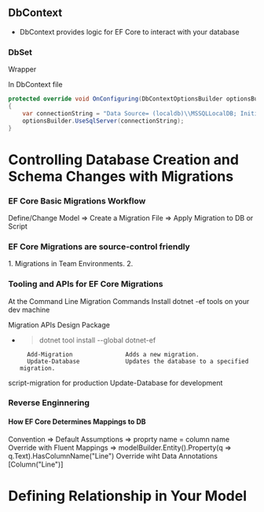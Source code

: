 <h2> DbContext </h2>
<ul>
  <li> DbContext provides logic for EF Core to interact with your database </li>
</ul>
<h3> DbSet </h3>
Wrapper

In DbContext file
```C#
protected override void OnConfiguring(DbContextOptionsBuilder optionsBuilder)
{
    var connectionString = "Data Source= (localdb)\\MSSQLLocalDB; Initial Catalog=SamuraiAppData";
    optionsBuilder.UseSqlServer(connectionString);
}

```


<h1> Controlling Database Creation and Schema Changes with Migrations </h1>

<h3> EF Core Basic Migrations Workflow </h3>
Define/Change Model => Create a Migration File => Apply Migration to DB or Script

<h3> EF Core Migrations are source-control friendly </h3>
1. Migrations in Team Environments.
2. 


<h3> Tooling and APIs for EF Core Migrations </h3>
                      At the Command Line
Migration Commands      Install dotnet -ef tools on your dev machine

Migration APIs   Design Package

* > dotnet tool install --global dotnet-ef

        Add-Migration               Adds a new migration.
        Update-Database             Updates the database to a specified migration.
script-migration for production
Update-Database for development


<h3> Reverse Enginnering </h3>

<h4> How EF Core Determines Mappings to DB </h4>

Convention => Default Assumptions => proprty name = column name
Override with Fluent Mappings => modelBuilder.Entity<Quotes>().Property(q => q.Text).HasColumnName("Line")
Override wiht Data Annotations [Column("Line")]
  
  <h1> Defining Relationship in Your Model </h1>
  
